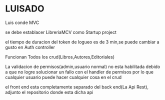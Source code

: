 # LUISADO
Luis conde MVC

se debe establacer LibreriaMCV como Startup project

el tiempo de duracion del token de logueo es de 3 min,se puede cambiar a  gusto en Auth controller

Funcionan Todos los crud(Libros,Autores,Editoriales)

La validacion de permisos(admin,usuario normal) no esta habilitada debido a que   no logre solucionar un fallo con  el handler de permisos
por lo que cualquier usuario puede hacer cualquier cosa en el crud

el front end esta completamente separado del back end(La Api Rest), adjunto el repositorio donde esta dicha api
